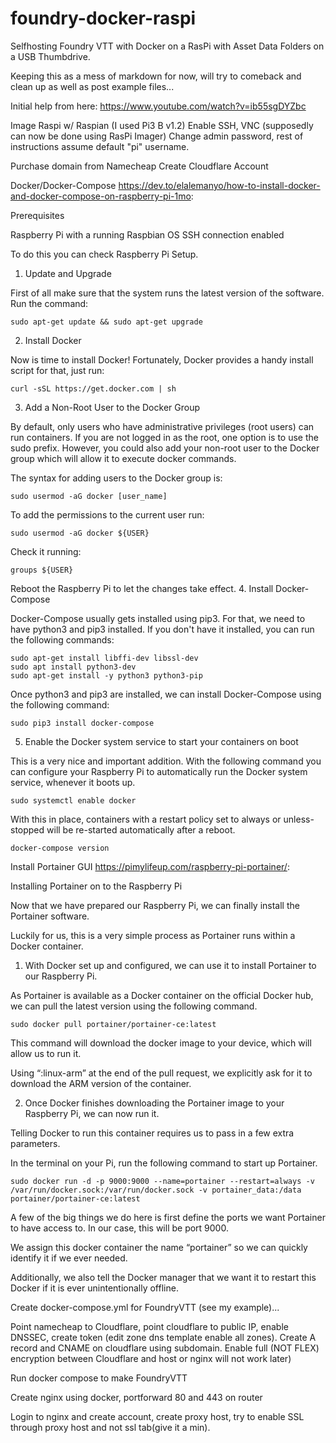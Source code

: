 # foundry-docker-raspi
Selfhosting Foundry VTT with Docker on a RasPi with Asset Data Folders on a USB Thumbdrive.

Keeping this as a mess of markdown for now, will try to comeback and clean up as well as post example files...

Initial help from here:
https://www.youtube.com/watch?v=ib55sgDYZbc


Image Raspi w/ Raspian (I used Pi3 B v1.2)
Enable SSH, VNC (supposedly can now be done using RasPi Imager)
Change admin password, rest of instructions assume default "pi" username.

Purchase domain from Namecheap
Create Cloudflare Account

Docker/Docker-Compose https://dev.to/elalemanyo/how-to-install-docker-and-docker-compose-on-raspberry-pi-1mo:

Prerequisites

Raspberry Pi with a running Raspbian OS
SSH connection enabled

To do this you can check Raspberry Pi Setup.
1. Update and Upgrade

First of all make sure that the system runs the latest version of the software.
Run the command:

    sudo apt-get update && sudo apt-get upgrade

2. Install Docker

Now is time to install Docker! Fortunately, Docker provides a handy install script for that, just run:

    curl -sSL https://get.docker.com | sh

3. Add a Non-Root User to the Docker Group

By default, only users who have administrative privileges (root users) can run containers. If you are not logged in as the root, one option is to use the sudo prefix.
However, you could also add your non-root user to the Docker group which will allow it to execute docker commands.

The syntax for adding users to the Docker group is:

    sudo usermod -aG docker [user_name]

To add the permissions to the current user run:

    sudo usermod -aG docker ${USER}

Check it running:

    groups ${USER}

Reboot the Raspberry Pi to let the changes take effect.
4. Install Docker-Compose

Docker-Compose usually gets installed using pip3. For that, we need to have python3 and pip3 installed. If you don't have it installed, you can run the following commands:

    sudo apt-get install libffi-dev libssl-dev
    sudo apt install python3-dev
    sudo apt-get install -y python3 python3-pip

Once python3 and pip3 are installed, we can install Docker-Compose using the following command:

    sudo pip3 install docker-compose

5. Enable the Docker system service to start your containers on boot

This is a very nice and important addition. With the following command you can configure your Raspberry Pi to automatically run the Docker system service, whenever it boots up.

    sudo systemctl enable docker

With this in place, containers with a restart policy set to always or unless-stopped will be re-started automatically after a reboot.


    docker-compose version


Install Portainer GUI https://pimylifeup.com/raspberry-pi-portainer/:

Installing Portainer on to the Raspberry Pi

Now that we have prepared our Raspberry Pi, we can finally install the Portainer software.

Luckily for us, this is a very simple process as Portainer runs within a Docker container.

1. With Docker set up and configured, we can use it to install Portainer to our Raspberry Pi.

As Portainer is available as a Docker container on the official Docker hub, we can pull the latest version using the following command.

    sudo docker pull portainer/portainer-ce:latest


This command will download the docker image to your device, which will allow us to run it.

Using “:linux-arm” at the end of the pull request, we explicitly ask for it to download the ARM version of the container.

2. Once Docker finishes downloading the Portainer image to your Raspberry Pi, we can now run it.

Telling Docker to run this container requires us to pass in a few extra parameters.

In the terminal on your Pi, run the following command to start up Portainer.

    sudo docker run -d -p 9000:9000 --name=portainer --restart=always -v /var/run/docker.sock:/var/run/docker.sock -v portainer_data:/data portainer/portainer-ce:latest

A few of the big things we do here is first define the ports we want Portainer to have access to. In our case, this will be port 9000.

We assign this docker container the name “portainer” so we can quickly identify it if we ever needed.

Additionally, we also tell the Docker manager that we want it to restart this Docker if it is ever unintentionally offline.


Create docker-compose.yml for FoundryVTT (see my example)...

Point namecheap to Cloudflare, point cloudflare to public IP, enable DNSSEC, create token (edit zone dns template enable all zones).
Create A record and CNAME on cloudflare using subdomain. Enable full (NOT FLEX) encryption between Cloudflare and host or nginx will not work later)

Run docker compose to make FoundryVTT

Create nginx using docker, portforward 80 and 443 on router

Login to nginx and create account, create proxy host, try to enable SSL through proxy host and not ssl tab(give it a min). 


